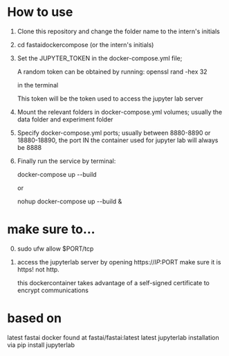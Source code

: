 # How to use
1. Clone this repository and change the folder name to the intern's initials
2. cd fastaidockercompose (or the intern's initials)
3. Set the JUPYTER_TOKEN in the docker-compose.yml file; 

    A random token can be obtained by running: openssl rand -hex 32

    in the terminal

    This token will be the token used to access the jupyter lab server

4. Mount the relevant folders in docker-compose.yml volumes; usually the data folder and experiment folder
5. Specify docker-compose.yml ports; usually between 8880-8890 or 18880-18890, the port IN the container used for jupyter lab will always be 8888
6. Finally run the service by terminal:

    docker-compose up --build

    or

    nohup docker-compose up --build &

# make sure to...
0. sudo ufw allow $PORT/tcp
1. access the jupyterlab server by opening https://$IP:$PORT  make sure it is https! not http. 

    this dockercontainer takes advantage of a self-signed certificate to encrypt communications

# based on 
latest fastai docker found at fastai/fastai:latest
latest jupyterlab installation via pip install jupyterlab
